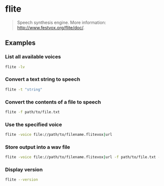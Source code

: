 # flite

> Speech synthesis engine. More information: <http://www.festvox.org/flite/doc/>.

## Examples

### List all available voices

```bash
flite -lv
```

### Convert a text string to speech

```bash
flite -t "string"
```

### Convert the contents of a file to speech

```bash
flite -f path/to/file.txt
```

### Use the specified voice

```bash
flite -voice file://path/to/filename.flitevox|url
```

### Store output into a wav file

```bash
flite -voice file://path/to/filename.flitevox|url -f path/to/file.txt -o output.wav
```

### Display version

```bash
flite --version
```

